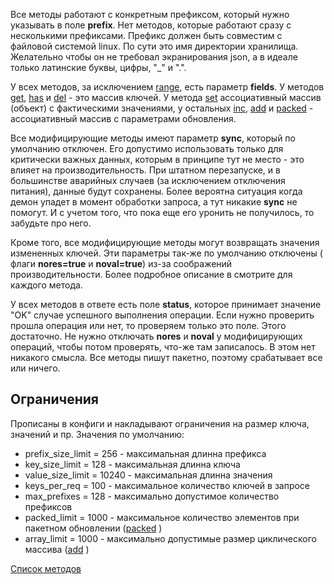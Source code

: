 Все методы работают с конкретным префиксом, который нужно указывать в поле **prefix**. Нет методов,
которые работают сразу с несколькими префиксами. Префикс должен быть совместим с файловой системой 
linux. По сути это имя директории хранилища. Желательно чтобы он не требовал экранирования json, 
а в идеале только латинские буквы, цифры, "_" и ".".

У всех методов, за исключением [range](API#Метод-range), есть параметр **fields**. У методов [get](API#Метод-get),
[has](API#Метод-has) и [del](API#Метод-del) - это массив ключей. У метода [set](API#Метод-set) ассоциативный массив
(объект) с фактическими значениями, у остальных [inc](API#Метод-inc), [add](API#Метод-add) и [packed](API#Метод-packed) - ассоциативный массив с параметрами обновления.

Все модифицирующие методы имеют параметр **sync**, который по умолчанию отключен. Его допустимо использовать только для критически важных данных, которым в принципе тут не место - это влияет на производительность. При штатном перезапуске, и в большинстве аварийных случаев (за исключением отключения питания), данные будут сохранены. Более вероятна ситуация когда демон упадет в момент обработки запроса, а тут никакие **sync** не помогут. И с учетом того, что пока еще его уронить не получилось, то забудьте про него.

Кроме того, все модифицирующие методы могут возвращать значения измененных ключей. Эти параметры так-же по умолчанию отключены ( флаги **nores=true** и **noval=true**) из-за соображений производительности. Более подробное описание в смотрите для каждого метода.

У всех методов в ответе есть поле **status**, которое принимает значение "OK" случае успешного выполнения операции. Если нужно проверить
прошла операция или нет, то проверяем только это поле. Этого достаточно. Не нужно отключать **nores** и **noval** у модифицирующих операций,
чтобы потом проверять, что-же там записалось. В этом нет никакого смысла. Все методы пишут пакетно, поэтому срабатывает все или ничего. 

## Ограничения

Прописаны в конфиги и накладывают ограничения на размер ключа, значений и пр. 
Значения по умолчанию:

* prefix_size_limit = 256 - максимальная длинна префикса  
* key_size_limit = 128 - максимальная длинна ключа
* value_size_limit = 10240  - максимальная длинна значения
* keys_per_req = 100 - максимальное количество ключей в запросе
* max_prefixes = 128 - максимально допустимое количество префиксов
* packed_limit = 1000 - максимальное количество элементов при пакетном обновлении ([packed](API#Метод-packed) ) 
* array_limit = 1000 - максимально допустимые размер циклического массива ([add](API#Метод-add) )

[Список методов](API) 
